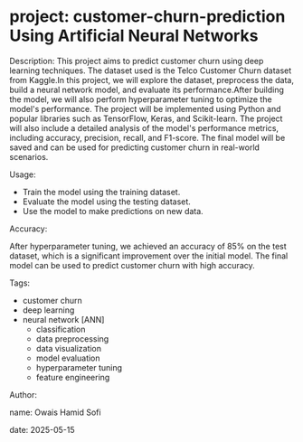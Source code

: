 # project: customer-churn-prediction Using Artificial Neural Networks

Description: This project aims to predict customer churn using deep learning techniques. The dataset used is the Telco Customer Churn dataset from Kaggle.In this project, we will explore the dataset, preprocess the data, build a neural network model, and evaluate its performance.After building the model, we will also perform hyperparameter tuning to optimize the model's performance. The project will be implemented using Python and popular libraries such as TensorFlow, Keras, and Scikit-learn. The project will also include a detailed analysis of the model's performance metrics, including accuracy, precision, recall, and F1-score. The final model will be saved and can be used for predicting customer churn in real-world scenarios.

Usage:
  - Train the model using the training dataset.
  - Evaluate the model using the testing dataset.
  - Use the model to make predictions on new data.

Accuracy:

After hyperparameter tuning, we achieved an accuracy of 85% on the test dataset, which is a significant improvement over the initial model. The final model can be used to predict customer churn with high accuracy.


Tags:

  - customer churn
  - deep learning
  - neural network [ANN]
    - classification
    - data preprocessing
    - data visualization
    - model evaluation
    - hyperparameter tuning
    - feature engineering

Author:

  name: Owais Hamid Sofi
  
  date: 2025-05-15
